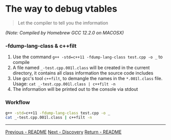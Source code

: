 # The way to debug vtables
> Let the compiler to tell you the imformation

*(Note: Compiled by Homebrew GCC 12.2.0 on MACOSX)*

### -fdump-lang-class & c++filt

1. Use the command `g++ -std=c++11 -fdump-lang-class test.cpp -o _` to compile
2. A file named `_-test.cpp.001l.class` will be created in the current directory, it contains all class information the source code includes
3. Use gcc's tool `c++filt`, to demangle the names in the `*.001l.class` file. Usage: `cat _-test.cpp.001l.class | c++filt -n`
4. The information will be printed out to the console via stdout

### Workflow
```bash
g++ -std=c++11 -fdump-lang-class test.cpp -o _
cat _-test.cpp.001l.class | c++filt -n
```

----
[Previous - README](./README.md)
[Next - Discovery](./Discovery.md)
[Return - README](./README.md)
